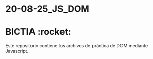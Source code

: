 # 20-08-25_JS_DOM

<h1>BICTIA :rocket:</h1>

Este repositorio contiene los archivos de práctica de DOM mediante Javascript.
